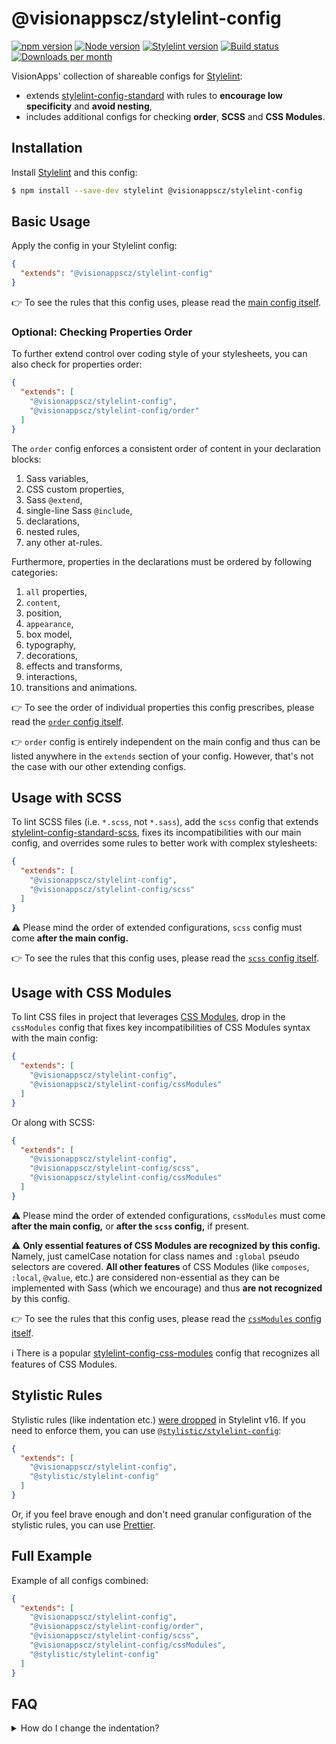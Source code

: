 # @visionappscz/stylelint-config

[![npm version](https://img.shields.io/npm/v/@visionappscz/stylelint-config?label=npm%20package&logo=npm)](https://www.npmjs.org/package/@visionappscz/stylelint-config)
[![Node version](https://img.shields.io/node/v/@visionappscz/stylelint-config.svg?style=flat&logo=nodedotjs)](http://nodejs.org/download/)
[![Stylelint version](https://img.shields.io/npm/dependency-version/@visionappscz/stylelint-config/peer/stylelint?logo=stylelint)][Stylelint]
[![Build status](https://github.com/visionappscz/stylelint-config/workflows/Build%20and%20test/badge.svg)](https://github.com/visionappscz/stylelint-config/actions)
[![Downloads per month](https://img.shields.io/npm/dm/@visionappscz/stylelint-config.svg?style=flat)](https://npmcharts.com/compare/@visionappscz/stylelint-config)

VisionApps' collection of shareable configs for [Stylelint]:

- extends [stylelint-config-standard] with rules to **encourage low specificity** and **avoid nesting**,
- includes additional configs for checking **order**, **SCSS** and **CSS Modules**.

## Installation

Install [Stylelint] and this config:

```bash
$ npm install --save-dev stylelint @visionappscz/stylelint-config
```

## Basic Usage

Apply the config in your Stylelint config:

```json
{
  "extends": "@visionappscz/stylelint-config"
}
```

👉 To see the rules that this config uses, please read the
[main config itself](./index.js).

### Optional: Checking Properties Order

To further extend control over coding style of your stylesheets, you can also
check for properties order:

```json
{
  "extends": [
    "@visionappscz/stylelint-config",
    "@visionappscz/stylelint-config/order"
  ]
}
```

The `order` config enforces a consistent order of content in your declaration blocks:

1. Sass variables,
2. CSS custom properties,
3. Sass `@extend`,
4. single-line Sass `@include`,
5. declarations,
6. nested rules,
7. any other at-rules.

Furthermore, properties in the declarations must be ordered by following categories:

1. `all` properties,
2. `content`,
3. position,
4. `appearance`,
5. box model,
6. typography,
7. decorations,
8. effects and transforms,
9. interactions,
10. transitions and animations.

👉 To see the order of individual properties this config prescribes, please read
the [`order` config itself](./order.js).

👉 `order` config is entirely independent on the main config and thus can be
listed anywhere in the `extends` section of your config. However, that's not the
case with our other extending configs.

## Usage with SCSS

To lint SCSS files (i.e. `*.scss`, not `*.sass`), add the `scss` config that
extends [stylelint-config-standard-scss], fixes its incompatibilities with our
main config, and overrides some rules to better work with complex stylesheets:

```json
{
  "extends": [
    "@visionappscz/stylelint-config",
    "@visionappscz/stylelint-config/scss"
  ]
}
```

⚠️ Please mind the order of extended configurations, `scss` config must come
**after the main config.**

👉 To see the rules that this config uses, please read the
[`scss` config itself](./scss.js).

## Usage with CSS Modules

To lint CSS files in project that leverages [CSS Modules], drop in the
`cssModules` config that fixes key incompatibilities of CSS Modules syntax with
the main config:

```json
{
  "extends": [
    "@visionappscz/stylelint-config",
    "@visionappscz/stylelint-config/cssModules"
  ]
}
```

Or along with SCSS:

```json
{
  "extends": [
    "@visionappscz/stylelint-config",
    "@visionappscz/stylelint-config/scss",
    "@visionappscz/stylelint-config/cssModules"
  ]
}
```

⚠️ Please mind the order of extended configurations, `cssModules` must come
**after the main config,** or **after the `scss` config,** if present.

⚠️ **Only essential features of CSS Modules are recognized by this config.**
Namely, just camelCase notation for class names and `:global` pseudo selectors
are covered. **All other features** of CSS Modules (like `composes`, `:local`,
`@value`, etc.) are considered non-essential as they can be implemented with
Sass (which we encourage) and thus **are not recognized** by this config.

👉 To see the rules that this config uses, please read the
[`cssModules` config itself](./cssModules.js).

ℹ️ There is a popular [stylelint-config-css-modules] config that recognizes all
features of CSS Modules.

## Stylistic Rules

Stylistic rules (like indentation etc.) [were dropped][stylelint-v16-stylistic-rules]
in Stylelint v16. If you need to enforce them, you can use
[`@stylistic/stylelint-config`][stylistic-config]:

```json
{
  "extends": [
    "@visionappscz/stylelint-config",
    "@stylistic/stylelint-config"
  ]
}
```

Or, if you feel brave enough and don't need granular configuration of the stylistic rules,
you can use [Prettier].

## Full Example

Example of all configs combined:

```json
{
  "extends": [
    "@visionappscz/stylelint-config",
    "@visionappscz/stylelint-config/order",
    "@visionappscz/stylelint-config/scss",
    "@visionappscz/stylelint-config/cssModules",
    "@stylistic/stylelint-config"
  ]
}
```

## FAQ

<details>
  <summary>
    How do I change the indentation?
  </summary>

### With Stylistic

If using the `@stylistic` plugin, just override the `@stylistic/indentation` rule in your Stylelint config:

```json
{
  "extends": [
    "@visionappscz/stylelint-config",
    "@stylistic/stylelint-config"
  ],
  "rules": {
    "@stylistic/indentation": 2
  }
}
```

👉 See the [`@stylistic/stylelint-config`][stylistic-config] documentation for more options.

### With Prettier

If using Prettier, you can configure the indentation in your Prettier config:

```json
{
  "tabWidth": 2
}
```

Or in your [`.editorconfig`][editorconfig]:

```ini
[*]
indent_size = 2
```

👉 See [Prettier] documentation for more options.
</details>

[Stylelint]: https://github.com/stylelint/stylelint
[stylelint-config-standard]: https://github.com/stylelint/stylelint-config-standard
[stylelint-config-standard-scss]: https://github.com/stylelint-scss/stylelint-config-standard-scss
[CSS Modules]: https://github.com/css-modules/css-modules
[stylelint-config-css-modules]: https://github.com/pascalduez/stylelint-config-css-modules
[stylelint-v16-stylistic-rules]: https://stylelint.io/migration-guide/to-16/#removed-deprecated-stylistic-rules
[stylistic-config]: https://github.com/stylelint-stylistic/stylelint-config
[Prettier]: https://prettier.io
[editorconfig]: https://editorconfig.org
